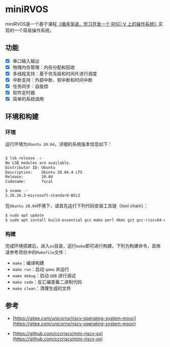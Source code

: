 # miniRVOS
miniRVOS是一个基于课程[《循序渐进，学习开发一个 RISC-V 上的操作系统》](https://www.bilibili.com/video/BV1Q5411w7z5)实现的一个简易操作系统。

## 功能

- [x] 串口输入输出
- [x] 物理内存管理：内存分配和回收
- [x] 多线程支持：基于优先级和时间片进行调度
- [x] 中断支持：外部中断、软中断和时间中断
- [x] 任务同步：自旋锁
- [x] 软件定时器
- [x] 简单的系统调用

## 环境和构建

### 环境
运行环境为``Ubuntu 20.04``，详细的系统版本信息如下：

```bash

$ lsb_release -a
No LSB modules are available.
Distributor ID: Ubuntu
Description:    Ubuntu 20.04.4 LTS
Release:        20.04
Codename:       focal

$ uname -r
5.10.16.3-microsoft-standard-WSL2

```

在``Ubuntu 20.04``环境下，请首先运行下列代码安装工具链（tool chain）：

```bash
$ sudo apt update
$ sudo apt install build-essential gcc make perl dkms git gcc-riscv64-unknown-elf gdb-multiarch qemu-system-misc

```

### 构建

完成环境搭建后，进入``os``目录，运行``make``即可进行构建。下列为构建命令，具体请参考项目中的``Makefile``文件：

- ``make``：编译构建
- ``make run``：启动 ``qemu`` 并运行
- ``make debug``：启动 ``GDB`` 进行调试
- ``make code``：反汇编查看二进制代码
- ``make clean``：清理生成的文件


## 参考
- [https://gitee.com/unicornx/riscv-operating-system-mooc](https://gitee.com/unicornx/riscv-operating-system-mooc)

- [https://github.com/cccriscv/mini-riscv-os](https://github.com/cccriscv/mini-riscv-os)
